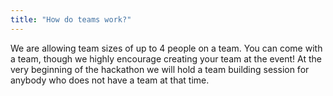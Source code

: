 ```yaml
---
title: "How do teams work?"
---
```

We are allowing team sizes of up to 4 people on a team. You can come with a team, though we highly encourage creating your team at the event! At the very beginning of the hackathon we will hold a team building session for anybody who does not have a team at that time.